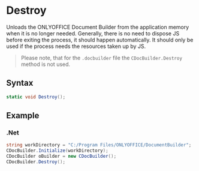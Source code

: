# Destroy

Unloads the ONLYOFFICE Document Builder from the application memory when it is no longer needed. Generally, there is no need to dispose JS before exiting the process, it should happen automatically. It should only be used if the process needs the resources taken up by JS.

> Please note, that for the `.docbuilder` file the `CDocBuilder.Destroy` method is not used.

## Syntax

```cs
static void Destroy();
```

## Example

### .Net

```cs
string workDirectory = "C:/Program Files/ONLYOFFICE/DocumentBuilder";
CDocBuilder.Initialize(workDirectory);
CDocBuilder oBuilder = new CDocBuilder();
CDocBuilder.Destroy();
```
